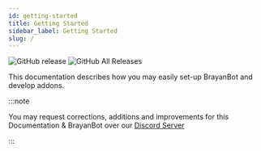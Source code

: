 ```yaml
---
id: getting-started
title: Getting Started
sidebar_label: Getting Started
slug: /
---
```


![GitHub release](https://img.shields.io/github/release/brayanbotdev/brayanbot)
![GitHub All Releases](https://img.shields.io/github/downloads/brayanbotdev/brayanbot/total)

This documentation describes how you may easily set-up BrayanBot and develop addons.

:::note

You may request corrections, additions and improvements for this Documentation & BrayanBot over our [Discord Server](/discord)

:::
